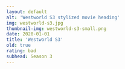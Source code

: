 ```yaml
---
layout: default
alt: 'Westworld S3 stylized movie heading'
img: westworld-s3.jpg
thumbnail-img: westworld-s3-small.png
date: 2020-01-01
title: 'Westworld S3'
old: true
rating: bad
subhead: Season 3
---
```

